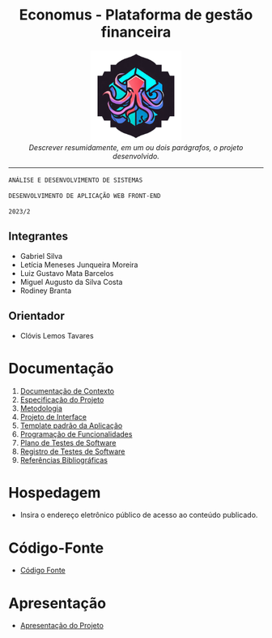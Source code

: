<h1 align="center">Economus - Plataforma de gestão financeira</h1>

<p align="center">
  <img src="documentos/img/logo-economus.png" alt="economus-logo" width="180px" height="180px"/>
  <br>
  <em>Descrever resumidamente, em um ou dois parágrafos, o projeto desenvolvido.</em>
  <br>
</p>

<hr>

`ANÁLISE E DESENVOLVIMENTO DE SISTEMAS`

`DESENVOLVIMENTO DE APLICAÇÃO WEB FRONT-END`

`2023/2`

## Integrantes

* Gabriel Silva
* Letícia Meneses Junqueira Moreira
* Luiz Gustavo Mata Barcelos
* Miguel Augusto da Silva Costa
* Rodiney Branta

## Orientador

* Clóvis Lemos Tavares

# Documentação

<ol>
<li><a href="documentos/01-Documentação de Contexto.md"> Documentação de Contexto</a></li>
<li><a href="documentos/02-Especificação do Projeto.md"> Especificação do Projeto</a></li>
<li><a href="documentos/03-Metodologia.md"> Metodologia</a></li>
<li><a href="documentos/04-Projeto de Interface.md"> Projeto de Interface</a></li>
<li><a href="documentos/05-Template padrão da Aplicação.md"> Template padrão da Aplicação</a></li>
<li><a href="documentos/06-Programação de Funcionalidades.md"> Programação de Funcionalidades</a></li>
<li><a href="documentos/07-Plano de Testes de Software.md"> Plano de Testes de Software</a></li>
<li><a href="documentos/08-Registro de Testes de Software.md"> Registro de Testes de Software</a></li>
<li><a href="documentos/09-Referências.md"> Referências Bibliográficas</a></li>
</ol>

# Hospedagem

* Insira o endereço eletrônico público de acesso ao conteúdo publicado. 

# Código-Fonte

* <a href="codigo-fonte/README.md">Código Fonte</a>

# Apresentação

* <a href="apresentacao/README.md">Apresentação do Projeto</a>
